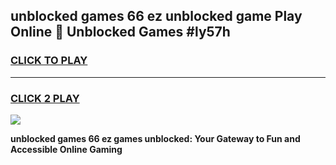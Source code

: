
## unblocked games 66 ez unblocked game Play Online 👋 Unblocked Games #ly57h
<h3>
<a href="https://premium.freeplayer.one?title=unblocked_games_66_ez&ref=21F">CLICK TO PLAY</a></h3>
<hr>

<h3>
<a href="https://premium.freeplayer.one?title=unblocked_games_66_ez&ref=21F">CLICK 2 PLAY</a>
  
</h3>

<a href="https://premium.freeplayer.one?title=unblocked_games_66_ez&ref=21F/"><img src="https://clearcache.store/games.png"></a>


**unblocked games 66 ez games unblocked: Your Gateway to Fun and Accessible Online Gaming**

